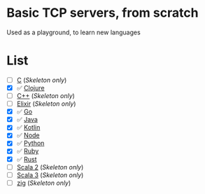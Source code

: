 # Basic TCP servers, from scratch

Used as a playground, to learn new languages

# List

- [ ] [C](./c) (_Skeleton only_)
- [x] ✅ [Clojure](./clojure)
- [ ] [C++](./cpp) (_Skeleton only_)
- [ ] [Elixir](./elixir) (_Skeleton only_)
- [x] ✅ [Go](./go)
- [x] ✅ [Java](./java)
- [x] ✅ [Kotlin](./kotlin)
- [x] ✅ [Node](./node)
- [x] ✅ [Python](./python)
- [x] ✅ [Ruby](./ruby)
- [x] ✅ [Rust](./rust)
- [ ] [Scala 2](./scala2) (_Skeleton only_)
- [ ] [Scala 3](./scala3) (_Skeleton only_)
- [ ] [zig](./zig) (_Skeleton only_)